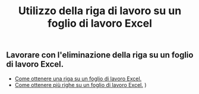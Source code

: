 ﻿---
title: Utilizzo della riga di lavoro su un foglio di lavoro Excel
second_title: Aspose.Cells Cloud Documen
linktitle: Ge
type: docs
url: /it/rows/get/
keywords: Working with getting row on an Excel worksheet. How to add rows on an Excel worksheet
description: Aspose.Cells Cloud REST API supporta l'acquisizione di righe su un foglio di lavoro Excel. L'SDK supporta tipi di linguaggi di sviluppo. Includono Android, C#, Go, Java, NodeJS, Perl, PHP, Python, Ruby e swift
weight: 20
---
## Lavorare con l'eliminazione della riga su un foglio di lavoro Excel.

- [Come ottenere una riga su un foglio di lavoro Excel.](/cells/it/rows/get/row/) 
- [Come ottenere più righe su un foglio di lavoro Excel.](/cells/it/rows/get/rows/) ) 
